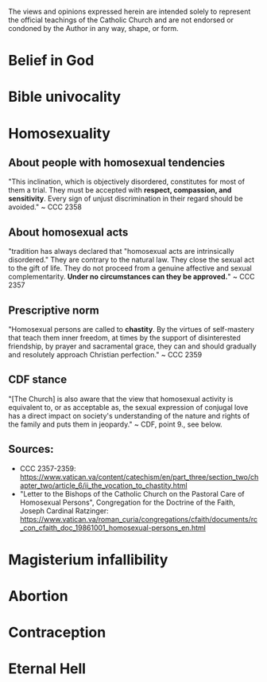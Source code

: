 The views and opinions expressed herein are intended solely to represent the official teachings of the Catholic Church and are not endorsed or condoned by the Author in any way, shape, or form.
# Belief in God

# Bible univocality

# Homosexuality 
## About people with homosexual tendencies
"This inclination, which is objectively disordered, constitutes for most of them a trial. They must be accepted with **respect, compassion, and sensitivity**. Every sign of unjust discrimination in their regard should be avoided." ~ CCC 2358

## About homosexual acts
"tradition has always declared that "homosexual acts are intrinsically disordered." They are contrary to the natural law. They close the sexual act to the gift of life. They do not proceed from a genuine affective and sexual complementarity. **Under no circumstances can they be approved.**" ~ CCC 2357

## Prescriptive norm
"Homosexual persons are called to **chastity**. By the virtues of self-mastery that teach them inner freedom, at times by the support of disinterested friendship, by prayer and sacramental grace, they can and should gradually and resolutely approach Christian perfection." ~ CCC 2359

## CDF stance
"[The Church] is also aware that the view that homosexual activity is equivalent to, or as acceptable as, the sexual expression of conjugal love has a direct impact on society's understanding of the nature and rights of the family and puts them in jeopardy." ~ CDF, point 9., see below.

## Sources:
- CCC 2357-2359: https://www.vatican.va/content/catechism/en/part_three/section_two/chapter_two/article_6/ii_the_vocation_to_chastity.html
- "Letter to the Bishops of the Catholic Church on the Pastoral Care of Homosexual Persons", Congregation for the Doctrine of the Faith, Joseph Cardinal Ratzinger: https://www.vatican.va/roman_curia/congregations/cfaith/documents/rc_con_cfaith_doc_19861001_homosexual-persons_en.html

# Magisterium infallibility 

# Abortion

# Contraception

# Eternal Hell 



 


